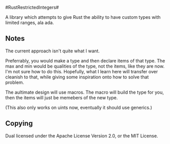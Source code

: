 #RustRestrictedIntegers#

A library which attempts to give Rust the ability to have custom types with
limited ranges, ala ada.

## Notes ##
The current approach isn't quite what I want.

Preferrably, you would make a type and then declare items of that type. The max and min
would be qualities of the type, not the items, like they are now. I'm not sure how to do
this. Hopefully, what I learn here will transfer over cleanish to that, while giving
some inspiration onto how to solve that problem.

The aultimate design will use macros. The macro will build the type for you, then the
items will just be memebers of the new type.

(This also only works on uints now, eventually it should use generics.)

## Copying ##

Dual licensed under the Apache License Version 2.0, or the MIT License.
